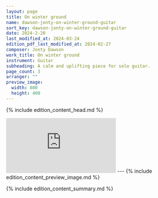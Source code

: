 ```yaml
---
layout: page
title: On winter ground
name: dawson-jonty-on-winter-ground-guitar
sort_key: dawson-jonty-on-winter-ground-guitar
date: 2024-2-20
last_modified_at: 2024-03-24
edition_pdf_last_modified_at: 2024-02-27
composer: Jonty Dawson
work_title: On winter ground
instrument: Guitar
subheading: A calm and uplifting piece for solo guitar.
page_count: 3
arranger: ""
preview_image:
  width: 800
  height: 400
---
```


{% include edition_content_head.md %}
<!--more-->

<iframe name="youtube-embed" class="youtube-video" src="https://www.youtube-nocookie.com/embed/tfC6-7fMaIk?rel=0" title="{{page.title}}" frameborder="0" allow="accelerometer; autoplay; clipboard-write; encrypted-media; gyroscope; picture-in-picture; web-share" referrerpolicy="strict-origin-when-cross-origin" allowfullscreen></iframe>
---
{% include edition_content_preview_image.md %}

{% include edition_content_summary.md %}